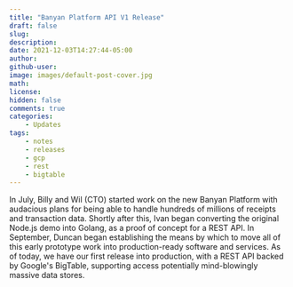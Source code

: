 ```yaml
---
title: "Banyan Platform API V1 Release"
draft: false
slug:
description:
date: 2021-12-03T14:27:44-05:00
author:
github-user:
image: images/default-post-cover.jpg
math:
license:
hidden: false
comments: true
categories:
    - Updates
tags:
    - notes
    - releases
    - gcp
    - rest
    - bigtable
---
```

In July, Billy and Wil (CTO) started work on the new Banyan Platform with audacious plans for being able to handle hundreds of millions of receipts and transaction data. Shortly after this, Ivan began converting the original Node.js demo into Golang, as a proof of concept for a REST API. In September, Duncan began establishing the means by which to move all of this early prototype work into production-ready software and services. As of today, we have our first release into production, with a REST API backed by Google's BigTable, supporting access potentially mind-blowingly massive data stores.
